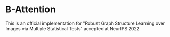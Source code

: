 # B-Attention
This is an official implementation for "Robust Graph Structure Learning over Images via Multiple Statistical Tests" accepted at NeurIPS 2022.

